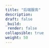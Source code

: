 ```yaml
---
title: "后端服务"
description: 
draft: false
_build:
 render: false
collapsible: true
weight: 50
---
```


